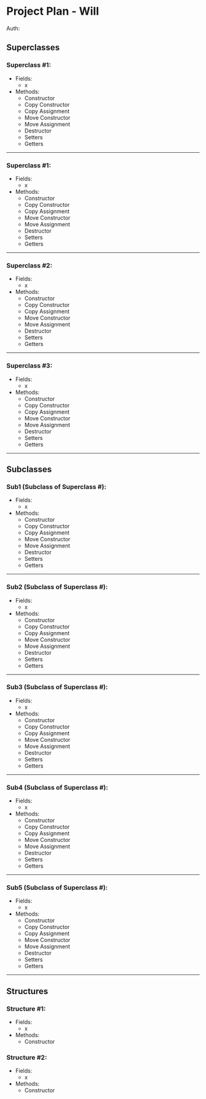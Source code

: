 # Project Plan - Will
Auth:

## Superclasses
### Superclass #1:
- Fields:
    - x
- Methods:
    - Constructor
    - Copy Constructor
    - Copy Assignment
    - Move Constructor
    - Move Assignment
    - Destructor
    - Setters
    - Getters
<hr>

### Superclass #1:
- Fields:
    - x
- Methods:
    - Constructor
    - Copy Constructor
    - Copy Assignment
    - Move Constructor
    - Move Assignment
    - Destructor
    - Setters
    - Getters
<hr>

### Superclass #2:
- Fields:
    - x
- Methods:
    - Constructor
    - Copy Constructor
    - Copy Assignment
    - Move Constructor
    - Move Assignment
    - Destructor
    - Setters
    - Getters
<hr>

### Superclass #3:
- Fields:
    - x
- Methods:
    - Constructor
    - Copy Constructor
    - Copy Assignment
    - Move Constructor
    - Move Assignment
    - Destructor
    - Setters
    - Getters
<hr>

## Subclasses
### Sub1 (Subclass of Superclass #):
- Fields:
    - x
- Methods:
    - Constructor
    - Copy Constructor
    - Copy Assignment
    - Move Constructor
    - Move Assignment
    - Destructor
    - Setters
    - Getters
<hr>

### Sub2 (Subclass of Superclass #):
- Fields:
    - x
- Methods:
    - Constructor
    - Copy Constructor
    - Copy Assignment
    - Move Constructor
    - Move Assignment
    - Destructor
    - Setters
    - Getters
<hr>

### Sub3 (Subclass of Superclass #):
- Fields:
    - x
- Methods:
    - Constructor
    - Copy Constructor
    - Copy Assignment
    - Move Constructor
    - Move Assignment
    - Destructor
    - Setters
    - Getters
<hr>

### Sub4 (Subclass of Superclass #):
- Fields:
    - x
- Methods:
    - Constructor
    - Copy Constructor
    - Copy Assignment
    - Move Constructor
    - Move Assignment
    - Destructor
    - Setters
    - Getters
<hr>

### Sub5 (Subclass of Superclass #):
- Fields:
    - x
- Methods:
    - Constructor
    - Copy Constructor
    - Copy Assignment
    - Move Constructor
    - Move Assignment
    - Destructor
    - Setters
    - Getters
<hr>

## Structures
### Structure #1:
- Fields:
    - x
- Methods:
    - Constructor

### Structure #2:
- Fields:
    - x
- Methods:
    - Constructor